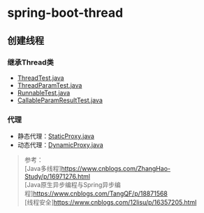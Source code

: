 # spring-boot-thread

## 创建线程

### 继承Thread类

- [ThreadTest.java](src%2Fmain%2Fjava%2Fcom%2Fexample%2Fspringbootthread%2Fcommon%2FbuildThread%2FThreadTest.java)  
- [ThreadParamTest.java](src%2Fmain%2Fjava%2Fcom%2Fexample%2Fspringbootthread%2Fcommon%2FbuildThread%2FThreadParamTest.java)  
- [RunnableTest.java](src%2Fmain%2Fjava%2Fcom%2Fexample%2Fspringbootthread%2Fcommon%2FbuildThread%2FRunnableTest.java)  
- [CallableParamResultTest.java](src%2Fmain%2Fjava%2Fcom%2Fexample%2Fspringbootthread%2Fcommon%2FbuildThread%2FCallableParamResultTest.java)

### 代理

- 静态代理：[StaticProxy.java](src%2Fmain%2Fjava%2Fcom%2Fexample%2Fspringbootthread%2Fcommon%2Fproxy%2FStaticProxy.java)  
- 动态代理：[DynamicProxy.java](src%2Fmain%2Fjava%2Fcom%2Fexample%2Fspringbootthread%2Fcommon%2Fproxy%2FDynamicProxy.java)





> 参考：  
> [Java多线程]<https://www.cnblogs.com/ZhangHao-Study/p/16971276.html>  
> [Java原生异步编程与Spring异步编程]<https://www.cnblogs.com/TangQF/p/18871568>  
> [线程安全]<https://www.cnblogs.com/12lisu/p/16357205.html>



